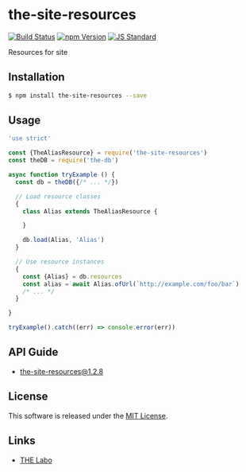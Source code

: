 the-site-resources
==========

<!---
This file is generated by ape-tmpl. Do not update manually.
--->

<!-- Badge Start -->
<a name="badges"></a>

[![Build Status][bd_travis_shield_url]][bd_travis_url]
[![npm Version][bd_npm_shield_url]][bd_npm_url]
[![JS Standard][bd_standard_shield_url]][bd_standard_url]

[bd_repo_url]: https://github.com/the-labo/the-site-resources
[bd_travis_url]: http://travis-ci.org/the-labo/the-site-resources
[bd_travis_shield_url]: http://img.shields.io/travis/the-labo/the-site-resources.svg?style=flat
[bd_travis_com_url]: http://travis-ci.com/the-labo/the-site-resources
[bd_travis_com_shield_url]: https://api.travis-ci.com/the-labo/the-site-resources.svg?token=
[bd_license_url]: https://github.com/the-labo/the-site-resources/blob/master/LICENSE
[bd_codeclimate_url]: http://codeclimate.com/github/the-labo/the-site-resources
[bd_codeclimate_shield_url]: http://img.shields.io/codeclimate/github/the-labo/the-site-resources.svg?style=flat
[bd_codeclimate_coverage_shield_url]: http://img.shields.io/codeclimate/coverage/github/the-labo/the-site-resources.svg?style=flat
[bd_gemnasium_url]: https://gemnasium.com/the-labo/the-site-resources
[bd_gemnasium_shield_url]: https://gemnasium.com/the-labo/the-site-resources.svg
[bd_npm_url]: http://www.npmjs.org/package/the-site-resources
[bd_npm_shield_url]: http://img.shields.io/npm/v/the-site-resources.svg?style=flat
[bd_standard_url]: http://standardjs.com/
[bd_standard_shield_url]: https://img.shields.io/badge/code%20style-standard-brightgreen.svg

<!-- Badge End -->


<!-- Description Start -->
<a name="description"></a>

Resources for site

<!-- Description End -->


<!-- Overview Start -->
<a name="overview"></a>



<!-- Overview End -->


<!-- Sections Start -->
<a name="sections"></a>

<!-- Section from "doc/guides/01.Installation.md.hbs" Start -->

<a name="section-doc-guides-01-installation-md"></a>

Installation
-----

```bash
$ npm install the-site-resources --save
```


<!-- Section from "doc/guides/01.Installation.md.hbs" End -->

<!-- Section from "doc/guides/02.Usage.md.hbs" Start -->

<a name="section-doc-guides-02-usage-md"></a>

Usage
---------

```javascript
'use strict'

const {TheAliasResource} = require('the-site-resources')
const theDB = require('the-db')

async function tryExample () {
  const db = theDB({/* ... */})

  // Load resource classes
  {
    class Alias extends TheAliasResource {

    }

    db.load(Alias, 'Alias')
  }

  // Use resource instances
  {
    const {Alias} = db.resources
    const alias = await Alias.ofUrl(`http://example.com/foo/bar`)
    /* ... */
  }

}

tryExample().catch((err) => console.error(err))

```


<!-- Section from "doc/guides/02.Usage.md.hbs" End -->

<!-- Section from "doc/guides/10.API Guide.md.hbs" Start -->

<a name="section-doc-guides-10-a-p-i-guide-md"></a>

API Guide
-----

+ [the-site-resources@1.2.8](./doc/api/api.md)


<!-- Section from "doc/guides/10.API Guide.md.hbs" End -->


<!-- Sections Start -->


<!-- LICENSE Start -->
<a name="license"></a>

License
-------
This software is released under the [MIT License](https://github.com/the-labo/the-site-resources/blob/master/LICENSE).

<!-- LICENSE End -->


<!-- Links Start -->
<a name="links"></a>

Links
------

+ [THE Labo][t_h_e_labo_url]

[t_h_e_labo_url]: https://github.com/the-labo

<!-- Links End -->
